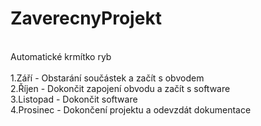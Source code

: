 # ZaverecnyProjekt
<br>
Automatické krmítko ryb<br>
<br>
1.Září - Obstarání součástek a začít s obvodem <br>
2.Říjen - Dokončit zapojení obvodu a začít s software<br>
3.Listopad - Dokončit software<br>
4.Prosinec - Dokončení projektu a odevzdát dokumentace<br>

